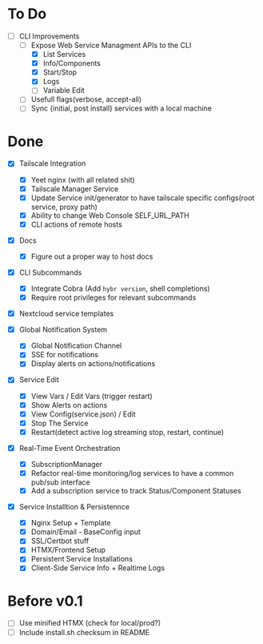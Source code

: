 # To Do

- [ ] CLI Improvements
    - [ ] Expose Web Service Managment APIs to the CLI
        - [x] List Services
        - [x] Info/Components
        - [x] Start/Stop
        - [x] Logs
        - [ ] Variable Edit
    - [ ] Usefull flags(verbose, accept-all)
    - [ ] Sync {initial, post install} services with a local machine

# Done

- [x] Tailscale Integration
    - [x] Yeet nginx (with all related shit)
    - [x] Tailscale Manager Service
    - [x] Update Service init/generator to have tailscale specific configs(root service, proxy path)
    - [x] Ability to change Web Console SELF_URL_PATH
    - [x] CLI actions of remote hosts

- [x] Docs
    - [x] Figure out a proper way to host docs


- [x] CLI Subcommands
    - [x] Integrate Cobra (Add `hybr version`, shell completions)
    - [x] Require root privileges for relevant subcommands

- [x] Nextcloud service templates

- [x] Global Notification System
    - [x] Global Notification Channel
    - [x] SSE for notifications
    - [x] Display alerts on actions/notifications

- [x] Service Edit
    - [x] View Vars / Edit Vars (trigger restart)
    - [x] Show Alerts on actions
    - [x] View Config(service.json) / Edit
    - [x] Stop The Service
    - [x] Restart(detect active log streaming stop, restart, continue)

- [x] Real-Time Event Orchestration
    - [x] SubscriptionManager
    - [x] Refactor real-time monitoring/log services to have a common pub/sub interface
    - [x] Add a subscription service to track Status/Component Statuses

- [x] Service Installtion & Persistennce
    - [x] Nginx Setup + Template
    - [x] Domain/Email - BaseConfig input
    - [x] SSL/Certbot stuff
    - [x] HTMX/Frontend Setup
    - [x] Persistent Service Installations
    - [x] Client-Side Service Info + Realtime Logs

# Before v0.1

- [ ] Use minified HTMX (check for local/prod?)
- [ ] Include install.sh checksum in README
